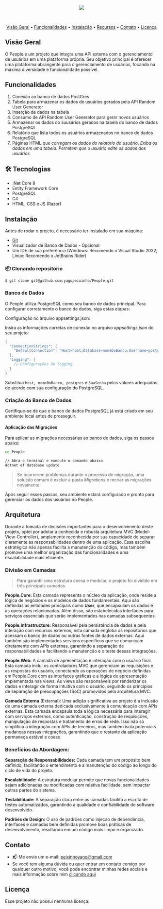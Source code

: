 <div align="center">
     <img src="https://i.ibb.co/GRfBVZY/People-Logo.png" />
</div>

</br>
</br>

<p align="center">
  <a href="#visão-geral">Visão Geral</a> •
  <a href="#funcionalidades">Funcionalidades</a> •
  <a href="#instalação">Instalação</a> •   
  <a href="#arquitetura">Recursos</a> • 
  <a href="#contato">Contato</a> •   
  <a href="#licença">Licença</a>   

</p>

## Visão Geral
O People é um projeto que integra uma API externa com o gerenciamento de usuários em uma plataforma própria. Seu objetivo principal é oferecer uma plataforma abrangente para o gerenciamento de usuários, focando na máxima diversidade e funcionalidade possível.

## Funcionalidades

1. Conexão ao banco de dados PostGres
2. Tabela para armazenar os dados de usuários gerados pela API Random User Generator
3. Inserção de dados na tabela
4. Consumo de API Random User Generator para gerar novos usuários
5. Armazenar os dados do suusários gerados na tabela do banco de dados PostgreSQL
6. Relatório que lista todos os usuários armazenados no banco de dados PostgreSQL
7. Páginas HTML que _carregam os dados do relatório do usuário_, _Exiba os dados em uma tabela_. _Permitem que o usuário edite os dados dos usuários_

## 🛠 Tecnologias
- .Net Core 8 
- Entity Framework Core
- PostgreSQL
- C#
- HTML, CSS e JS (Razor)

## Instalação
Antes de rodar o projeto, é necessário ter instalado em sua máquina:

- [Git](https://git-scm.com/)
- Visualizador de Banco de Dados - Opcional
- Um IDE de sua preferência (Windows: Recomendo o Visual Studio 2022; Linux: Recomendo o JetBrains Rider)

### 📦 Clonando repositório

```bash
$ git clone git@github.com:yagopeixinho/People.git
```

### Banco de Dados
O People utiliza PostgreSQL como seu banco de dados principal. Para configurar corretamente o banco de dados, siga estas etapas:

Configuração no arquivo appsettings.json:

Insira as informações corretas de conexão no arquivo _appsettings.json_ do seu projeto:


```C#
{
  "ConnectionStrings": {
    "DefaultConnection": "Host=host;Database=nomeDoBanco;Username=postgres;Password=SuaSenha;"
  },
  "Logging": {
    // Configurações de logging
  }
}
```

Substitua ``host, nomeDoBanco, postgres`` e ``SuaSenha`` pelos valores adequados de acordo com sua configuração do PostgreSQL.

### Criação do Banco de Dados

Certifique-se de que o banco de dados PostgreSQL já está criado em seu ambiente local antes de prosseguir.

#### Aplicação das Migrações

Para aplicar as migrações necessárias ao banco de dados, siga os passos abaixo:

```bash
cd People

// Abra o terminal e execute o comando abaixo
dotnet ef database update
```

> Se ocorrerem problemas durante o processo de migração, uma solução comum é excluir a pasta _Migrations_ e recriar as migrações novamente.

Após seguir esses passos, seu ambiente estará configurado e pronto para gerenciar os dados dos usuários no People.


## Arquitetura
Durante a tomada de decisões importantes para o desenvolvimento deste projeto, optei por adotar a conhecida e robusta arquitetura MVC 
(Model-View-Controller), amplamente reconhecida por sua capacidade de separar claramente as responsabilidades dentro de uma aplicação. 
Essa escolha estratégica não apenas facilita a manutenção do código, mas também promove uma melhor organização das funcionalidades e 
uma escalabilidade mais eficiente.

### Divisão em Camadas

> Para garantir uma estrutura coesa e modular, o projeto foi dividido em três principais camadas

**People.Core:** Esta camada representa o núcleo da aplicação, onde reside a lógica de negócios e os modelos de dados fundamentais. Aqui são definidas as entidades principais como **User**, que encapsulam os dados e as operações relacionadas.
Além disso, são estabelecidas interfaces para serviços essenciais que serão implementados nas camadas subsequentes.

**People.Infrastructure:** Responsável pela persistência de dados e pela interação com recursos externos, esta camada engloba os repositórios que acessam o banco de dados ou outras fontes de dados externas. 
Aqui também são implementados serviços específicos que se comunicam diretamente com APIs externas, garantindo a separação de responsabilidades e facilitando a manutenção e o teste dessas integrações.

**People.Web:** A camada de apresentação e interação com o usuário final. Esta camada inclui os controladores MVC que gerenciam as requisições e as respostas do usuário, conectando as 
operações de negócio definidas em People.Core com as interfaces gráficas e a lógica de apresentação implementada nas views. As views são responsáveis por renderizar os dados e interagir de forma intuitiva 
com o usuário, seguindo os princípios de separação de preocupações (SoC) promovidos pela arquitetura MVC.

**Camada Externa** (External): Uma adição significativa ao projeto é a inclusão de uma camada externa dedicada exclusivamente à comunicação com APIs externas. 
Esta camada encapsula toda a lógica necessária para interagir com serviços externos, como autenticação, construção de requisições, manipulação de respostas e tratamento de erros de rede. Isso não só simplifica a integração com APIs de terceiros, mas também isola potenciais mudanças nessas integrações, garantindo que o restante da aplicação permaneça estável e coeso.

### Benefícios da Abordagem:

**Separação de Responsabilidades:** Cada camada tem um propósito bem definido, facilitando o entendimento e a manutenção do código ao longo do ciclo de vida do projeto.

**Escalabilidade:** A estrutura modular permite que novas funcionalidades sejam adicionadas ou modificadas com relativa facilidade, sem impactar outras partes do sistema.

**Testabilidade:** A separação clara entre as camadas facilita a escrita de testes automatizados, garantindo a qualidade e confiabilidade do software desenvolvido.

**Padrões de Design:** O uso de padrões como injeção de dependência, interfaces e camadas bem definidas promove boas práticas de desenvolvimento, resultando em um código mais limpo e organizado.

## Contato
- 📬 Me envie um e-mail: peixinhoyago@gmail.com
- Se você tem alguma dúvida ou quer entrar em contato comigo por qualquer outro motivo, você pode encontrar minhas redes sociais e mais informação sobre mim [clicando aqui](https://github.com/yagopeixinho/yagopeixinho/blob/master/README.md)

## Licença
Esse projeto não possui nenhuma licença.


